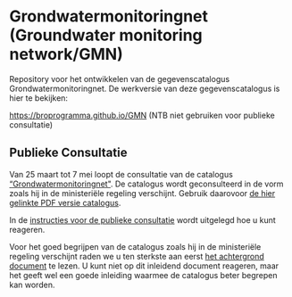 # Grondwatermonitoringnet (Groundwater monitoring network/GMN)

Repository voor het ontwikkelen van de gegevenscatalogus Grondwatermonitoringnet. De werkversie van deze gegevenscatalogus is hier te bekijken: 

https://broprogramma.github.io/GMN (NTB niet gebruiken voor publieke consultatie)

## Publieke Consultatie
Van 25 maart tot 7 mei loopt de consultatie van de catalogus [“Grondwatermonitoringnet"][1]. De catalogus wordt geconsulteerd in de vorm zoals hij in de ministeriële regeling verschijnt. Gebruik daarovoor [de hier gelinkte PDF versie catalogus][1].

In de [instructies voor de publieke consultatie][2] wordt uitgelegd hoe u kunt reageren.

Voor het goed begrijpen van de catalogus zoals hij in de ministeriële regeling verschijnt raden we u ten sterkste aan eerst [het achtergrond document][3] te lezen. U kunt niet op dit inleidend document reageren, maar het geeft wel een goede inleiding waarmee de catalogus beter begrepen kan worden.

[1]: https://github.com/BROprogramma/GMN/raw/gh-pages/Catalogus%20GMN%200.9%20-%2020190325.pdf
[2]: https://github.com/BROprogramma/GMN/blob/gh-pages/consultatie-instructie.md
[3]: https://github.com/BROprogramma/GMN/raw/gh-pages/Catalogus%20inleiding_GMN0.9_20190321.pdf
